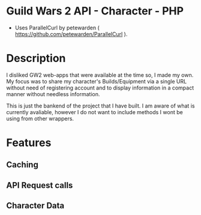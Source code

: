 # Guild Wars 2 API - Character - PHP
- Uses ParallelCurl by petewarden ( https://github.com/petewarden/ParallelCurl ).

# Description
I disliked GW2 web-apps that were available at the time so, I made my own.
My focus was to share my character's Builds/Equipment via a single URL without need of registering account and to display information in a compact manner without needless information.

This is just the bankend of the project that I have built. I am aware of what is currently avaliable, however I do not want to include methods I wont be using from other wrappers.

# Features

## Caching
## API Request calls
## Character Data
